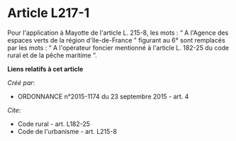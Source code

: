 # Article L217-1

Pour l'application à Mayotte de l'article L. 215-8, les mots : “ A l'Agence des espaces verts de la région d'Ile-de-France ”
figurant au 6° sont remplacés par les mots : “ A l'opérateur foncier mentionné à l'article L. 182-25 du code rural et de la
pêche maritime ”.

**Liens relatifs à cet article**

_Créé par_:

  - ORDONNANCE n°2015-1174 du 23 septembre 2015 - art. 4

_Cite_:

  - Code rural - art. L182-25
  - Code de l'urbanisme - art. L215-8
